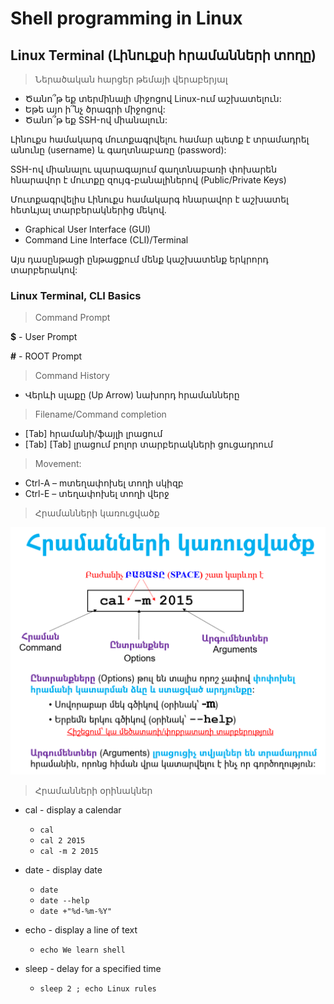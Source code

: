 # Shell programming in Linux


## Linux Terminal (Լինուքսի հրամանների տողը)

> Ներածական հարցեր թեմայի վերաբերյալ 
* Ծանո՞թ եք տերմինալի միջոցով Linux-ում աշխատելուն:
* Եթե այո ի՞նչ ծրագրի միջոցով:
* Ծանո՞թ եք SSH-ով միանալուն:


Լինուքս համակարգ մուտքագրվելու համար պետք է տրամադրել անունը (username) և գաղտնաբառը (password):

SSH-ով միանալու պարագայում գաղտնաբառի փոխարեն հնարավոր է մուտքը զույգ-բանալիներով (Public/Private Keys)

Մուտքագրվելիս Լինուքս համակարգ հնարավոր է աշխատել հետևյալ տարբերակներից մեկով. 
* Graphical User Interface (GUI)
* Command Line Interface (CLI)/Terminal

Այս դասընթացի ընթացքում մենք կաշխատենք երկրորդ տարբերակով:

### Linux Terminal, CLI Basics

> Command Prompt

**$** - User Prompt

**#** - ROOT Prompt

> Command History 
* Վերևի սլաքը (Up Arrow) նախորդ հրամանները

> Filename/Command completion 	
* [Tab]	հրամանի/ֆայլի լրացում
* [Tab] [Tab]	լրացում բոլոր տարբերակների ցուցադրում

> Movement:	
* Ctrl-A – mտեղափոխել տողի սկիզբ
* Ctrl-E – տեղափոխել տողի վերջ


> Հրամանների կառուցվածք
 
![](../images/shell-course/command-structure.png)

> Հրամանների օրինակներ

* cal - display a calendar

  * `cal`
  * `cal 2 2015`
  * `cal -m 2 2015`

* date - display date

  * `date`
  * `date --help`
  * `date +"%d-%m-%Y"`
  
* echo - display a line of text 
  * `echo We learn shell`
  
* sleep - delay for a specified time 
  * `sleep 2 ; echo Linux rules`

